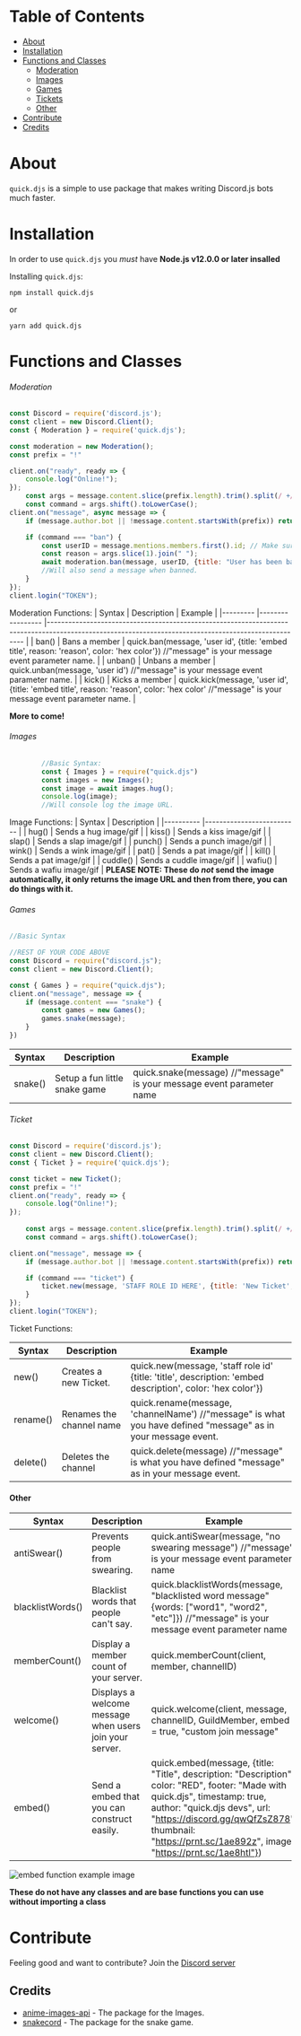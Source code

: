 # Table of Contents
* [About](https://www.npmjs.com/package/quick.djs#about)
* [Installation](https://www.npmjs.com/package/quick.djs#installation)
* [Functions and Classes](https://www.npmjs.com/package/quick.djs#functions-and-classes)
    * [Moderation](https://www.npmjs.com/package/quick.djs#moderation)
    * [Images](https://www.npmjs.com/package/quick.djs#images)
    * [Games](https://www.npmjs.com/package/quick.djs#games)
    * [Tickets](https://www.npmjs.com/package/quick.djs#ticket)
    * [Other](https://www.npmjs.com/package/quick.djs#other)
* [Contribute](https://www.npmjs.com/package/quick.djs#contribute)
* [Credits](https://www.npmjs.com/package/quick.djs#credits)


# About
`quick.djs` is a simple to use package that makes writing Discord.js bots much faster.

# Installation
In order to use `quick.djs` you *must* have **Node.js v12.0.0 or later insalled**

Installing `quick.djs`:
```
npm install quick.djs
```
or
```
yarn add quick.djs
```

# Functions and Classes

###### Moderation
```js
const Discord = require('discord.js');
const client = new Discord.Client();
const { Moderation } = require('quick.djs');

const moderation = new Moderation();
const prefix = "!"

client.on("ready", ready => {
    console.log("Online!");
});
    const args = message.content.slice(prefix.length).trim().split(/ +/);
    const command = args.shift().toLowerCase();
client.on("message", async message => {
    if (message.author.bot || !message.content.startsWith(prefix)) return;

    if (command === "ban") {
        const userID = message.mentions.members.first().id; // Make sure to use the "members" property and not users.
        const reason = args.slice(1).join(" ");
        await moderation.ban(message, userID, {title: "User has been banned", reason: reason, color: "RED"});
        //Will also send a message when banned.
    }
});
client.login("TOKEN");
``` 
Moderation Functions:
| Syntax  	| Description     	| Example                                                                                                                                             	|
|---------	|-----------------	|-----------------------------------------------------------------------------------------------------------------------------------------------------	|
| ban()   	| Bans a member   	| quick.ban(message, 'user id', {title: 'embed title',  reason: 'reason', color: 'hex color'}) //"message" is your message event parameter name.  	|
| unban() 	| Unbans a member 	| quick.unban(message, 'user id') //"message" is your message event parameter name.                                                               	|
| kick()  	| Kicks a member  	| quick.kick(message, 'user id', {title: 'embed title', reason: 'reason', color: 'hex color' //"message" is your message event parameter name.    	|

**More to come!**


###### Images
```js
        //Basic Syntax:
        const { Images } = require("quick.djs")
        const images = new Images();
        const image = await images.hug();
        console.log(image);
        //Will console log the image URL.

```
Image Functions:
| Syntax   	| Description              	|
|----------	|--------------------------	|
| hug()    	| Sends a hug image/gif    	|
| kiss()   	| Sends a kiss image/gif   	|
| slap()   	| Sends a slap image/gif   	|
| punch()  	| Sends a punch image/gif  	|
| wink()   	| Sends a wink image/gif   	|
| pat()    	| Sends a pat image/gif    	|
| kill()   	| Sends a pat image/gif    	|
| cuddle() 	| Sends a cuddle image/gif 	|
| wafiu()  	| Sends a wafiu image/gif  	|
**PLEASE NOTE: These do *not* send the image automatically, it only returns the image URL and then from there, you can do things with it.**
###### Games
```js
//Basic Syntax

//REST OF YOUR CODE ABOVE
const Discord = require("discord.js");
const client = new Discord.Client();

const { Games } = require("quick.djs");
client.on("message", message => {
    if (message.content === "snake") {
        const games = new Games();
        games.snake(message);
    }
})
```
| Syntax  	| Description                   	| Example                                                                   	|
|---------	|-------------------------------	|---------------------------------------------------------------------------	|
| snake() 	| Setup a fun little snake game 	| quick.snake(message) //"message" is your message event parameter name 	|

###### Ticket
```js
const Discord = require('discord.js');
const client = new Discord.Client();
const { Ticket } = require('quick.djs');

const ticket = new Ticket();
const prefix = "!"
client.on("ready", ready => {
    console.log("Online!");
});
    
    const args = message.content.slice(prefix.length).trim().split(/ +/);
    const command = args.shift().toLowerCase();

client.on("message", message => {
    if (message.author.bot || !message.content.startsWith(prefix)) return;

    if (command === "ticket") {
        ticket.new(message, 'STAFF ROLE ID HERE', {title: 'New Ticket', description: 'Welcome to this ticket!', color: "RED"}) 
    }
});
client.login("TOKEN");
```
Ticket Functions:

| Syntax   	| Description              	| Example                                                                                                           	|
|----------	|--------------------------	|-------------------------------------------------------------------------------------------------------------------	|
| new()    	| Creates a new Ticket.    	| quick.new(message, 'staff role id'  {title: 'title', description: 'embed description', color: 'hex color'}) 	|
| rename() 	| Renames the channel name 	| quick.rename(message, 'channelName')  //"message" is what you have defined "message" as in your message event. 	|
| delete() 	| Deletes the channel      	| quick.delete(message) //"message" is what you have defined "message" as in your message event.    

#### Other
| Syntax           	| Description                                             	| Example                                                                                                                                       	|
|------------------	|---------------------------------------------------------	|-----------------------------------------------------------------------------------------------------------------------------------------------	|
| antiSwear()      	| Prevents people from swearing.                          	| quick.antiSwear(message, "no swearing message") //"message" is your message event parameter name                                              	|
| blacklistWords() 	| Blacklist words that people can't say.                  	| quick.blacklistWords(message, "blacklisted word message" {words: ["word1", "word2", "etc"]}) //"message" is your message event parameter name 	|
| memberCount()    	| Display a member count of your server.                  	| quick.memberCount(client, member, channelID)                                                                                                  	|
| welcome()        	| Displays a welcome message when users join your server. 	| quick.welcome(client, message, channelID, GuildMember, embed = true, "custom join message"
| embed()           | Send a embed that you can construct easily.               | quick.embed(message, {title: "Title", description: "Description", color: "RED", footer: "Made with quick.djs", timestamp: true,  author: "quick.djs devs", url: "https://discord.gg/qwQfZsZ878", thumbnail: "https://prnt.sc/1ae892z", image: "https://prnt.sc/1ae8htl"})

![embed function example image](https://media.discordapp.net/attachments/735521586295078944/863957946089472030/unknown.png)

**These do not have any classes and are base functions you can use without importing a class**

# Contribute
Feeling good and want to contribute? Join the [Discord server](https://discord.gg/qwQfZsZ878)
## Credits
* [anime-images-api](https://www.npmjs.com/package/anime-images-api) - The package for the Images.
* [snakecord](https://www.npmjs.com/package/snakecord) - The package for the snake game.